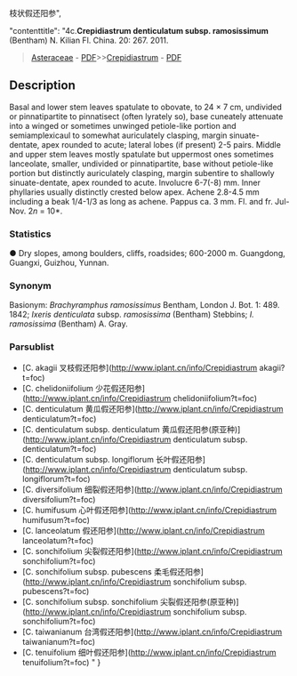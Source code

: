 枝状假还阳参",

 

  "contenttitle": "4c.**Crepidiastrum denticulatum subsp. ramosissimum** (Bentham) N. Kilian Fl. China. 20: 267. 2011.

> [Asteraceae](http://www.iplant.cn/info/Asteraceae?t=foc) - [PDF](http://www.iplant.cn/foc/pdf/Asteraceae.pdf)>>[Crepidiastrum](http://www.iplant.cn/info/Crepidiastrum?t=foc) - [PDF](http://www.iplant.cn/foc/pdf/Crepidiastrum.pdf)

## Description

Basal and lower stem leaves spatulate to obovate, to 24 × 7 cm, undivided or pinnatipartite to pinnatisect (often lyrately so), base cuneately attenuate into a winged or sometimes unwinged petiole-like portion and semiamplexicaul to somewhat auriculately clasping, margin sinuate-dentate, apex rounded to acute; lateral lobes (if present) 2-5 pairs. Middle and upper stem leaves mostly spatulate but uppermost ones sometimes lanceolate, smaller, undivided or pinnatipartite, base without petiole-like portion but distinctly auriculately clasping, margin subentire to shallowly sinuate-dentate, apex rounded to acute. Involucre 6-7(-8) mm. Inner phyllaries usually distinctly crested below apex. Achene 2.8-4.5 mm including a beak 1/4-1/3 as long as achene. Pappus ca. 3 mm. Fl. and fr. Jul-Nov. 2*n* = 10*.

### Statistics
● Dry slopes, among boulders, cliffs, roadsides; 600-2000 m. Guangdong, Guangxi, Guizhou, Yunnan.

### Synonym
Basionym: *Brachyramphus ramosissimus* Bentham, London J. Bot. 1: 489. 1842; *Ixeris denticulata* subsp. *ramosissima* (Bentham) Stebbins; *I. ramosissima* (Bentham) A. Gray.

### Parsublist

* [C.  akagii  叉枝假还阳参](http://www.iplant.cn/info/Crepidiastrum akagii?t=foc)
* [C.  chelidoniifolium  少花假还阳参](http://www.iplant.cn/info/Crepidiastrum chelidoniifolium?t=foc)
* [C.  denticulatum  黄瓜假还阳参](http://www.iplant.cn/info/Crepidiastrum denticulatum?t=foc)
* [C.  denticulatum subsp. denticulatum  黄瓜假还阳参(原亚种)](http://www.iplant.cn/info/Crepidiastrum denticulatum subsp. denticulatum?t=foc)
* [C.  denticulatum subsp. longiflorum  长叶假还阳参](http://www.iplant.cn/info/Crepidiastrum denticulatum subsp. longiflorum?t=foc)
* [C.  diversifolium  细裂假还阳参](http://www.iplant.cn/info/Crepidiastrum diversifolium?t=foc)
* [C.  humifusum  心叶假还阳参](http://www.iplant.cn/info/Crepidiastrum humifusum?t=foc)
* [C.  lanceolatum  假还阳参](http://www.iplant.cn/info/Crepidiastrum lanceolatum?t=foc)
* [C.  sonchifolium  尖裂假还阳参](http://www.iplant.cn/info/Crepidiastrum sonchifolium?t=foc)
* [C.  sonchifolium subsp. pubescens  柔毛假还阳参](http://www.iplant.cn/info/Crepidiastrum sonchifolium subsp. pubescens?t=foc)
* [C.  sonchifolium subsp. sonchifolium  尖裂假还阳参(原亚种)](http://www.iplant.cn/info/Crepidiastrum sonchifolium subsp. sonchifolium?t=foc)
* [C.  taiwanianum  台湾假还阳参](http://www.iplant.cn/info/Crepidiastrum taiwanianum?t=foc)
* [C.  tenuifolium  细叶假还阳参](http://www.iplant.cn/info/Crepidiastrum tenuifolium?t=foc)
"
}